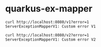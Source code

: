 # quarkus-ex-mapper


```shell
curl http://localhost:8080/v1?error=1
ServerExceptionMapperV1: Custom error V1
```

```shell
curl http://localhost:8080/v2?error=1
ServerExceptionMapperV1: Custom error V2
```